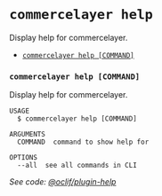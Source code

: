 `commercelayer help`
====================

Display help for commercelayer.

* [`commercelayer help [COMMAND]`](#commercelayer-help-command)

### `commercelayer help [COMMAND]`

Display help for commercelayer.

```
USAGE
  $ commercelayer help [COMMAND]

ARGUMENTS
  COMMAND  command to show help for

OPTIONS
  --all  see all commands in CLI
```

_See code: [@oclif/plugin-help](https://github.com/oclif/plugin-help/blob/v3.2.2/src/commands/help.ts)_
